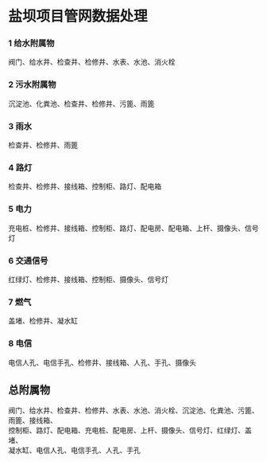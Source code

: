 # 盐坝项目管网数据处理  
### 1 给水附属物  
阀门、给水井、检查井、检修井、水表、水池、消火栓  
### 2 污水附属物
沉淀池、化粪池、检查井、检修井、污篦、雨篦 
### 3 雨水  
检查井、检修井、雨篦  
### 4 路灯
检查井、检修井、接线箱、控制柜、路灯、配电箱  
### 5 电力
充电桩、检修井、接线箱、控制柜、路灯、配电房、配电箱、上杆、摄像头、信号灯
### 6 交通信号
红绿灯、检修井、接线箱、控制柜、摄像头、信号灯  
### 7 燃气
盖堵、检修井、凝水缸  
### 8 电信
电信人孔、电信手孔、检修井、接线箱、人孔、手孔、摄像头

## 总附属物
阀门、给水井、检查井、检修井、水表、水池、消火栓、沉淀池、化粪池、污篦、雨篦、接线箱、  
控制柜、路灯、配电箱、充电桩、配电房、上杆、摄像头、信号灯、红绿灯、盖堵、  
凝水缸、电信人孔、电信手孔、人孔、手孔




